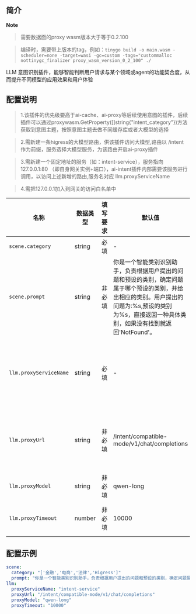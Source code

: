## 简介

**Note**

> 需要数据面的proxy wasm版本大于等于0.2.100

> 编译时，需要带上版本的tag，例如：`tinygo build -o main.wasm -scheduler=none -target=wasi -gc=custom -tags="custommalloc nottinygc_finalizer proxy_wasm_version_0_2_100" ./`

LLM 意图识别插件，能够智能判断用户请求与某个领域或agent的功能契合度，从而提升不同模型的应用效果和用户体验

## 配置说明
> 1.该插件的优先级要高于ai-cache、ai-proxy等后续使用意图的插件，后续插件可以通过proxywasm.GetProperty([]string{"intent_category"})方法获取到意图主题，按照意图主题去做不同缓存库或者大模型的选择

> 2.需新建一条higress的大模型路由，供该插件访问大模型,路由以 /intent 作为前缀，服务选择大模型服务，为该路由开启ai-proxy插件

> 3.需新建一个固定地址的服务（如：intent-service），服务指向127.0.0.1:80 （即自身网关实例+端口），ai-intent插件内部需要该服务进行调用，以访问上述新增的路由,服务名对应 llm.proxyServiceName

> 4.需把127.0.0.1加入到网关的访问白名单中

| 名称           |   数据类型        | 填写要求 | 默认值 | 描述                                                         |
| -------------- | --------------- | -------- | ------ | ------------------------------------------------------------ |
| `scene.category`         | string          | 必填     | -      | 预设场景类别 |
| `scene.prompt`         | string          | 非必填     | 你是一个智能类别识别助手，负责根据用户提出的问题和预设的类别，确定问题属于哪个预设的类别，并给出相应的类别。用户提出的问题为:%s,预设的类别为%s，直接返回一种具体类别，如果没有找到就返回'NotFound'。      | llm请求prompt模板 |
| `llm.proxyServiceName`         | string          | 必填     | -      | 新建的固定地址类型的服务，服务指向127.0.0.1:80 （即自身网关实例+端口），便于通过网关访问大模型 |
| `llm.proxyUrl`         | string          | 非必填     | /intent/compatible-mode/v1/chat/completions      | 新建一条higress的大模型路由，供该插件使用,默认路由以/intent作为前缀 |
| `llm.proxyModel`         | string          | 非必填     | qwen-long      | 大模型类型 |
| `llm.proxyTimeout`         | number          | 非必填     | 10000      | 调用大模型超时时间，单位ms，默认：10000ms |

## 配置示例

```yaml
scene:
  category: "['金融','电商','法律','Higress']"
  prompt: "你是一个智能类别识别助手，负责根据用户提出的问题和预设的类别，确定问题属于哪个预设的类别，并给出相应的类别。用户提出的问题为:%s,预设的类别为%s，直接返回一种具体类别，如果没有找到就返回'NotFound'。"
llm:
  proxyServiceName: "intent-service"
  proxyUrl: "/intent/compatible-mode/v1/chat/completions"
  proxyModel: "qwen-long"
  proxyTimeout: "10000"
```
